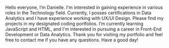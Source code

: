 Hello everyone, I’m Danielle. I'm interested in gaining experience in various roles in the Technology field. Currently, I posses certifications in Data Analytics and I have experience working with UX/UI Design.
Please find my projects in my designated coding portfolios. I’m currently learning JavaScript and HTML, and I'm interested in pursuing a career in Front-End Development or Data Analytics. Thank you for visiting my portfolio and feel free to contact me if you have any questions. Have a good day!

<!---
daniekoko/daniekoko is a ✨ special ✨ repository because its `README.md` (this file) appears on your GitHub profile.
You can click the Preview link to take a look at your changes.
--->
